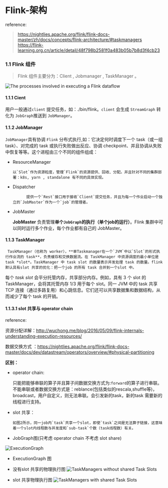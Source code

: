 # Flink-架构

reference:

> https://nightlies.apache.org/flink/flink-docs-master/zh/docs/concepts/flink-architecture/#taskmanagers
> https://flink-learning.org.cn/article/detail/48f798b2581f0a483b05b7b8d3f4cb23



### 1.1 Flink 组件

> Flink 组件主要分为：Client , Jobmanager , TaskManager 。


![The processes involved in executing a Flink dataflow](https://github.com/Whojohn/learn/blob/master/flinklearn/docs/pic/Flink_架构-flink-architecture.svg?raw=true)


#### 1.1.1 Cient

用户一般通过`client` 提交任务，如：./bin/flink。`client` 会生成 `StreamGraph` 转化为 `JobGraph`推送到 `JobManager`。

#### 1.1.2 JobManager

`JobManager`具有协调 `Flink` 分布式执行,如：它决定何时调度下一个 task（或一组 task）、对完成的 task 或执行失败做出反应、协调 checkpoint、并且协调从失败中恢复等等。这个进程由三个不同的组件组成：

- ResourceManager

      以`Slot`作为资源粒度，管理`Flink`的资源提供、回收、分配。并且针对不同的集群部署：k8s, yarn , standalone 有不同的具体实现。

- Dispatcher

            提供一个`Rest`接口用于接收`Client`提交任务，并且为每一个作业启动一个独立的`JobMaster`作为一个`job`的管理者。

- JobMaster

    **JobMaster** 负责管理**单个`JobGraph`的执行（单个job的运行）**。Flink 集群中可以同时运行多个作业，每个作业都有自己的 JobMaster。

#### 1.1.3 TaskManager

     TaskManager（也称为 worker），**单Taskmanager在一个`JVM`中以`Slot`的形式执行作业流的 task**，负责缓存和交换数据流。在 TaskManager 中资源调度的最小单位是 task *slot*。TaskManager 中 task slot 的数量表示并发处理 task 的数量。flink 默认具有slot 共享的优化：把一个job 的所有 task 合并到一个slot 中。

   每个 *task slot* 会平分托管内存，共享部分内存。例如，具有 3 个 slot 的 TaskManager，会将其托管内存 1/3 用于每个 slot。同一 JVM 中的 task 共享 TCP 连接（通过多路复用）和心跳信息。它们还可以共享数据集和数据结构，从而减少了每个 task 的开销。

#### 1.1.3.1 slot 共享与 operator chain

reference:

资源分配详解：http://wuchong.me/blog/2016/05/09/flink-internals-understanding-execution-resources/

数据交换方式 ：https://nightlies.apache.org/flink/flink-docs-master/docs/dev/datastream/operators/overview/#physical-partitioning

**区别：**

- operator chain:

     只能把能够串联的算子并且算子间数据交换方式为:`forward`的算子进行串联。不能串联或者数据交换方式是：reblance(包括类似的rescala,shuffle等)，broadcast，用户自定义，则无法串联。会引发新的task，新的task 需要新的线程进行支持。

- slot 共享：

      如图2所示，同一job内`task`共享一个slot，即使`task`之间是无法算子链接，这意味着一个slot内线程数与并发度和`sub-task`个数（task线程数）有关。


- JobGraph图(只考虑 operator chain 不考虑 slot share)

![ExecutionGraph](https://github.com/Whojohn/learn/blob/master/flinklearn/docs/pic/Flink_架构-tasks_chains.svg?raw=true)

 
- ExecutionGraph 图
- 没有slot 共享的物理执行图
![TaskManagers without shared Task Slots](https://github.com/Whojohn/learn/blob/master/flinklearn/docs/pic/Flink_架构-tasks_slots.svg?raw=true)


- slot 共享物理执行图
![TaskManagers with shared Task Slots](https://github.com/Whojohn/learn/blob/master/flinklearn/docs/pic/Flink_架构-slot_sharing.svg?raw=true)

